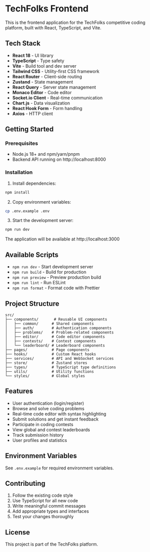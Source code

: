# TechFolks Frontend

This is the frontend application for the TechFolks competitive coding platform, built with React, TypeScript, and Vite.

## Tech Stack

- **React 18** - UI library
- **TypeScript** - Type safety
- **Vite** - Build tool and dev server
- **Tailwind CSS** - Utility-first CSS framework
- **React Router** - Client-side routing
- **Zustand** - State management
- **React Query** - Server state management
- **Monaco Editor** - Code editor
- **Socket.io Client** - Real-time communication
- **Chart.js** - Data visualization
- **React Hook Form** - Form handling
- **Axios** - HTTP client

## Getting Started

### Prerequisites

- Node.js 18+ and npm/yarn/pnpm
- Backend API running on http://localhost:8000

### Installation

1. Install dependencies:
```bash
npm install
```

2. Copy environment variables:
```bash
cp .env.example .env
```

3. Start the development server:
```bash
npm run dev
```

The application will be available at http://localhost:3000

## Available Scripts

- `npm run dev` - Start development server
- `npm run build` - Build for production
- `npm run preview` - Preview production build
- `npm run lint` - Run ESLint
- `npm run format` - Format code with Prettier

## Project Structure

```
src/
├── components/       # Reusable UI components
│   ├── common/      # Shared components
│   ├── auth/        # Authentication components
│   ├── problems/    # Problem-related components
│   ├── editor/      # Code editor components
│   ├── contests/    # Contest components
│   └── leaderboard/ # Leaderboard components
├── pages/           # Page components
├── hooks/           # Custom React hooks
├── services/        # API and WebSocket services
├── store/           # Zustand stores
├── types/           # TypeScript type definitions
├── utils/           # Utility functions
└── styles/          # Global styles
```

## Features

- User authentication (login/register)
- Browse and solve coding problems
- Real-time code editor with syntax highlighting
- Submit solutions and get instant feedback
- Participate in coding contests
- View global and contest leaderboards
- Track submission history
- User profiles and statistics

## Environment Variables

See `.env.example` for required environment variables.

## Contributing

1. Follow the existing code style
2. Use TypeScript for all new code
3. Write meaningful commit messages
4. Add appropriate types and interfaces
5. Test your changes thoroughly

## License

This project is part of the TechFolks platform.